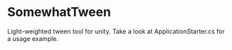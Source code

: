 # SomewhatTween
Light-weighted tween tool for unity.
Take a look at ApplicationStarter.cs for a usage example.
